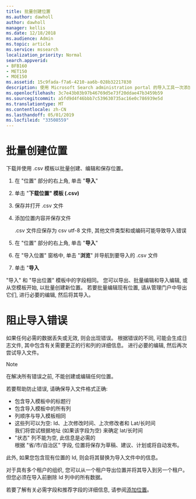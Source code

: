 ```yaml
---
title: 批量创建位置
ms.author: dawholl
author: dawholl
manager: kellis
ms.date: 12/18/2018
ms.audience: Admin
ms.topic: article
ms.service: mssearch
localization_priority: Normal
search.appverid:
- BFB160
- MET150
- MOE150
ms.assetid: 15c9fada-f7a6-4210-aa6b-028b32217830
description: 使用 Microsoft Search administration portal 的导入工具一次添加多个位置
ms.openlocfilehash: 3c7e43b03b97b46769d5e73f20ddae47b3459b59
ms.sourcegitcommit: a5fd9d4f46bbb7c539630735ac16e0c786939e5d
ms.translationtype: MT
ms.contentlocale: zh-CN
ms.lasthandoff: 05/01/2019
ms.locfileid: "33508559"
---
```

# <a name="bulk-create-locations"></a>批量创建位置

下载并使用 .csv 模板以批量创建、编辑和保存位置。 
  
1. 在 "位置" 部分的右上角, 单击 "**导入**"
    
2. 单击 "**下载位置" 模板 (.csv)**
    
3. 保存并打开 .csv 文件
    
4. 添加位置内容并保存文件

    .csv 文件应保存为 csv utf-8 文件, 其他文件类型和或编码可能导致导入错误
    
5. 在 "位置" 部分的右上角, 单击 "**导入**"
    
6. 在 "导入位置" 窗格中, 单击 "**浏览**" 并导航到要导入的 .csv 文件 
    
7. 单击 "**导入**

"导入" 和 "导出位置" 模板中的字段相同。 您可以导出、批量编辑和导入编辑, 或从空模板开始, 以批量创建新位置。 若要批量编辑现有位置, 请从管理门户中导出它们, 进行必要的编辑, 然后将其导入。

# <a name="prevent-import-errors"></a>阻止导入错误  
如果任何必需的数据丢失或无效, 则会出现错误。 根据错误的不同, 可能会生成日志文件, 其中包含有关需要更正的行和列的详细信息。 进行必要的编辑, 然后再次尝试导入文件。
  
> [!NOTE]
> 在解决所有错误之前, 不能创建或编辑任何位置。 

若要帮助防止错误, 请确保导入文件格式正确:
- 包含导入模板中的标题行
- 包含导入模板中的所有列
- 列顺序与导入模板相同
- 这些列可以为空: Id、上次修改时间、上次修改者和 Lat/长时间  
我们将尝试根据地址 (如果该字段为空) 来确定 lat/长时间
- "状态" 列不能为空, 此信息是必需的  
根据 "省/市/自治区" 字段, 位置将保存为草稿、建议、计划或将自动发布。

此外, 如果您包含现有位置的 Id, 则会将其替换为导入文件中的信息。

对于具有多个租户的组织, 您可以从一个租户导出位置并将其导入到另一个租户。 但您必须在导入前删除 Id 列中的所有数据。
  
若要了解有关必需字段和推荐字段的详细信息, 请参阅[添加位置](add-a-location.md)。

  

